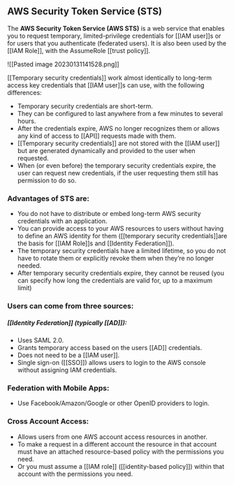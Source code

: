 ## AWS Security Token Service (STS)

The **AWS Security Token Service (AWS STS)** is a web service that enables you to request temporary, limited-privilege credentials for [[IAM user]]s or for users that you authenticate (federated users). It is also been used by the [[IAM Role]], with the AssumeRole [[trust policy]].

![[Pasted image 20230131141528.png]]

[[Temporary security credentials]] work almost identically to long-term access key credentials that [[IAM user]]s can use, with the following differences:

-   Temporary security credentials are short-term.
-   They can be configured to last anywhere from a few minutes to several hours.
-   After the credentials expire, AWS no longer recognizes them or allows any kind of access to [[API]] requests made with them.
-   [[Temporary security credentials]] are not stored with the [[IAM user]] but are generated dynamically and provided to the user when requested.
-   When (or even before) the temporary security credentials expire, the user can request new credentials, if the user requesting them still has permission to do so.

### Advantages of STS are:

-   You do not have to distribute or embed long-term AWS security credentials with an application.
-   You can provide access to your AWS resources to users without having to define an AWS identity for them ([[temporary security credentials]]are the basis for [[IAM Role]]s and [[Identity Federation]]).
-   The temporary security credentials have a limited lifetime, so you do not have to rotate them or explicitly revoke them when they’re no longer needed.
-   After temporary security credentials expire, they cannot be reused (you can specify how long the credentials are valid for, up to a maximum limit)

### Users can come from three sources:

##### [[Identity Federation]] (typically [[AD]]):
-   Uses SAML 2.0.
-   Grants temporary access based on the users [[AD]] credentials.
-   Does not need to be a [[IAM user]].
-   Single sign-on ([[SSO]]) allows users to login to the AWS console without assigning IAM credentials.

### Federation with Mobile Apps:
-   Use Facebook/Amazon/Google or other OpenID providers to login.

### Cross Account Access:
-   Allows users from one AWS account access resources in another.
-   To make a request in a different account the resource in that account must have an attached resource-based policy with the permissions you need.
-   Or you must assume a [[IAM role]] ([[identity-based policy]]) within that account with the permissions you need.